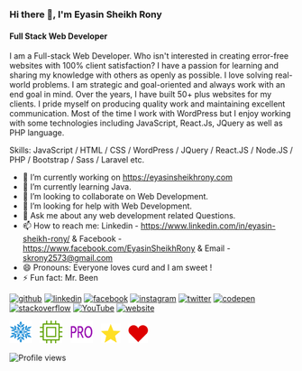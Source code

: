 

### Hi there 👋, I'm Eyasin Sheikh Rony
#### Full Stack Web Developer

I am a Full-stack Web Developer. Who isn't interested in creating error-free websites with 100% client satisfaction? I have a passion for learning and sharing my knowledge with others as openly as possible. I love solving real-world problems. I am strategic and goal-oriented and always work with an end goal in mind. Over the years, I have built 50+ plus websites for my clients. I pride myself on producing quality work and maintaining excellent communication. 
Most of the time I work with WordPress but I enjoy working with some technologies including JavaScript, React.Js, JQuery as well as PHP language.

Skills: JavaScript / HTML / CSS / WordPress / JQuery / React.JS / Node.JS / PHP / Bootstrap / Sass / Laravel etc.

- 🔭 I’m currently working on https://eyasinsheikhrony.com 
- 🌱 I’m currently learning Java. 
- 👯 I’m looking to collaborate on Web Development. 
- 🤔 I’m looking for help with Web Development. 
- 💬 Ask me about  any web development related Questions. 
- 📫 How to reach me: Linkedin - https://www.linkedin.com/in/eyasin-sheikh-rony/ & Facebook - https://www.facebook.com/EyasinSheikhRony & Email - skrony2573@gmail.com 
- 😄 Pronouns: Everyone loves curd and I am sweet ! 
- ⚡ Fun fact: Mr. Been  


[<img src='https://cdn.jsdelivr.net/npm/simple-icons@3.0.1/icons/github.svg' alt='github' height='40'>](https://github.com/eyasin-sheikh-rony)  [<img src='https://cdn.jsdelivr.net/npm/simple-icons@3.0.1/icons/linkedin.svg' alt='linkedin' height='40'>](https://www.linkedin.com/in/eyasin-sheikh-rony/)  [<img src='https://cdn.jsdelivr.net/npm/simple-icons@3.0.1/icons/facebook.svg' alt='facebook' height='40'>](https://www.facebook.com/Eyasin-Sheikh-Rony)  [<img src='https://cdn.jsdelivr.net/npm/simple-icons@3.0.1/icons/instagram.svg' alt='instagram' height='40'>](https://www.instagram.com/eyasin_sheikh_rony/)  [<img src='https://cdn.jsdelivr.net/npm/simple-icons@3.0.1/icons/twitter.svg' alt='twitter' height='40'>](https://twitter.com/RonyVau2573)  [<img src='https://cdn.jsdelivr.net/npm/simple-icons@3.0.1/icons/codepen.svg' alt='codepen' height='40'>](https://codepen.io/Rony-Vau)  [<img src='https://cdn.jsdelivr.net/npm/simple-icons@3.0.1/icons/stackoverflow.svg' alt='stackoverflow' height='40'>](https://stackoverflow.com/users/19891457)  [<img src='https://cdn.jsdelivr.net/npm/simple-icons@3.0.1/icons/youtube.svg' alt='YouTube' height='40'>](https://www.youtube.com/channel/https://www.youtube.com/channel/UCkZ0sZZ4neDaicwEZdKbEnQ)  [<img src='https://cdn.jsdelivr.net/npm/simple-icons@3.0.1/icons/icloud.svg' alt='website' height='40'>](https://eyasinsheikhrony.com)  

<a href='https://archiveprogram.github.com/'><img src='https://raw.githubusercontent.com/acervenky/animated-github-badges/master/assets/acbadge.gif' width='40' height='40'></a> <a href='https://docs.github.com/en/developers'><img src='https://raw.githubusercontent.com/acervenky/animated-github-badges/master/assets/devbadge.gif' width='40' height='40'></a> <a href='https://github.com/pricing'><img src='https://raw.githubusercontent.com/acervenky/animated-github-badges/master/assets/pro.gif' width='40' height='40'></a> <a href='https://stars.github.com/'><img src='https://raw.githubusercontent.com/acervenky/animated-github-badges/master/assets/starbadge.gif' width='35' height='35'></a> <a href='https://docs.github.com/en/github/supporting-the-open-source-community-with-github-sponsors'><img src='https://raw.githubusercontent.com/acervenky/animated-github-badges/master/assets/sponsorbadge.gif' width='35' height='35'></a> 

![Profile views](https://gpvc.arturio.dev/eyasin-sheikh-rony)  
